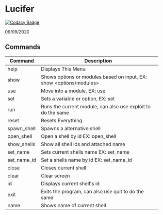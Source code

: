 # Lucifer

[![Codacy Badge](https://api.codacy.com/project/badge/Grade/066ed76111cd49d98ba5dad52240b2bd)](https://app.codacy.com/manual/alexspam9090/Lucifer?utm_source=github.com&utm_medium=referral&utm_content=Skiller9090/Lucifer&utm_campaign=Badge_Grade_Dashboard)

09/09/2020

## Commands

| Command     | Description                                                            |
| ----------- | ---------------------------------------------------------------------- |
| help        | Displays This Menu                                                     |
| show        | Shows options or modules based on input, EX: show &lt;options/modules> |
| use         | Move into a module, EX: use <module>                                   |
| set         | Sets a variable or option, EX: set <var> <data>                        |
| run         | Runs the current module, can also use exploit to do the same           |
| reset       | Resets Everything                                                      |
| spawn_shell | Spawns a alternative shell                                             |
| open_shell  | Open a shell by id EX: open_shell <id>                                 |
| show_shells | Show all shell ids and attached name                                   |
| set_name    | Sets current shells name EX: set_name <name>                           |
| set_name_id | Set a shells name by id EX: set_name_id <id> <name>                    |
| close       | Closes current shell                                                   |
| clear       | Clear screen                                                           |
| id          | Displays current shell's id                                            |
| exit        | Exits the program, can also use quit to do the same                    |
| name        | Shows name of current shell                                            |

